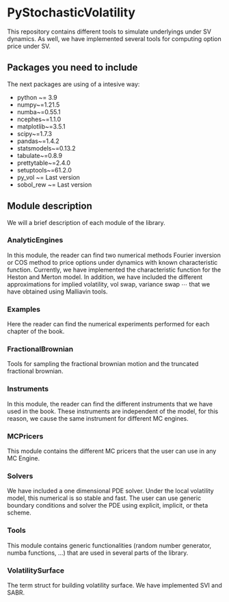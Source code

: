 # PyStochasticVolatility
This repository contains different tools to simulate underlyings under SV dynamics. As well, we have implemented several tools for computing option price under SV. 

## Packages you need to include
The next packages are using of a intesive way:
* python ~= 3.9
* numpy~=1.21.5
* numba~=0.55.1
* ncephes~=1.1.0
* matplotlib~=3.5.1
* scipy~=1.7.3
* pandas~=1.4.2
* statsmodels~=0.13.2
* tabulate~=0.8.9
* prettytable~=2.4.0
* setuptools~=61.2.0
* py_vol ~= Last version
* sobol_rew ~= Last version

## Module description
We will a brief description of each module of the library.

### AnalyticEngines
In this module, the reader can find two numerical methods Fourier inversion or COS method to price options under dynamics with known characteristic function. Currently, we have implemented the characteristic function for the Heston and Merton model. In addition, we have included the different approximations for implied volatility, vol swap, variance swap $\cdots$ that we have obtained using Malliavin tools.

### Examples
 Here the reader can find the numerical experiments performed for each chapter of the book. 
 
### FractionalBrownian
Tools for sampling the fractional brownian motion and the truncated fractional brownian.
 
### Instruments
In this module, the reader can find the different instruments that we have used in the book. These instruments are independent of the model, for this reason, we cause the same instrument for different MC engines.
 
### MCPricers
This module contains the different MC pricers that the user can use in any MC Engine.
 
### Solvers
We have included a one dimensional PDE solver. Under the local volatility model, this numerical is so stable and fast. The user can use generic boundary conditions and solver the PDE using explicit, implicit, or theta scheme.
  
### Tools
This module contains generic functionalities (random number generator, numba functions, ...) that are used in several parts of the library.
  
### VolatilitySurface
The term struct for building volatility surface. We have implemented SVI and SABR.


